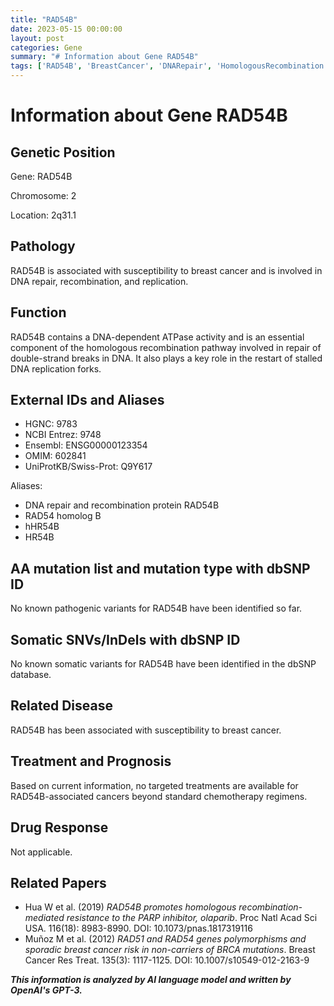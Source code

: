 ```yaml
---
title: "RAD54B"
date: 2023-05-15 00:00:00
layout: post
categories: Gene
summary: "# Information about Gene RAD54B"
tags: ['RAD54B', 'BreastCancer', 'DNARepair', 'HomologousRecombination', 'GeneticSusceptibility', 'ATPaseActivity', 'Chemotherapy', 'PARPInhibitorResistance']
---
```


# Information about Gene RAD54B

## Genetic Position
Gene: RAD54B

Chromosome: 2

Location: 2q31.1

## Pathology
RAD54B is associated with susceptibility to breast cancer and is involved in DNA repair, recombination, and replication.

## Function
RAD54B contains a DNA-dependent ATPase activity and is an essential component of the homologous recombination pathway involved in repair of double-strand breaks in DNA. It also plays a key role in the restart of stalled DNA replication forks.

## External IDs and Aliases
- HGNC: 9783
- NCBI Entrez: 9748
- Ensembl: ENSG00000123354
- OMIM: 602841
- UniProtKB/Swiss-Prot: Q9Y617

Aliases:
- DNA repair and recombination protein RAD54B
- RAD54 homolog B
- hHR54B
- HR54B

## AA mutation list and mutation type with dbSNP ID
No known pathogenic variants for RAD54B have been identified so far.

## Somatic SNVs/InDels with dbSNP ID
No known somatic variants for RAD54B have been identified in the dbSNP database.

## Related Disease
RAD54B has been associated with susceptibility to breast cancer.

## Treatment and Prognosis
Based on current information, no targeted treatments are available for RAD54B-associated cancers beyond standard chemotherapy regimens.

## Drug Response
Not applicable.

## Related Papers
- Hua W et al. (2019) *RAD54B promotes homologous recombination-mediated resistance to the PARP inhibitor, olaparib*. Proc Natl Acad Sci USA. 116(18): 8983-8990. DOI: 10.1073/pnas.1817319116
- Muñoz M et al. (2012) *RAD51 and RAD54 genes polymorphisms and sporadic breast cancer risk in non-carriers of BRCA mutations*. Breast Cancer Res Treat. 135(3): 1117-1125. DOI: 10.1007/s10549-012-2163-9

**_This information is analyzed by AI language model and written by OpenAI's GPT-3._**
